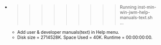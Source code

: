 * >>>>>>>>> Running inst-min-win-jwm-help-manuals-text.sh ...
  * Add user & developer manuals(text) in Help menu.
  * Disk size = 2714528K. Space Used = 40K. Runtime = 00:00:00:00.
